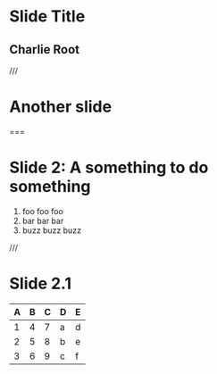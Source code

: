 <!-- .element data-background-image="/assets/backgrounds/Alma-dark-2560x1440.jpg" data-background-position="left bottom" data-background-color="#191919" -->

# Slide Title

## Charlie Root

///

<!-- .element data-background-image="/assets/backgrounds/Alma-dark-2560x1440.jpg" data-background-position="left bottom" data-background-color="#191919" -->

# Another slide

===

# Slide 2: A something to do something <!-- .element: class="r-fit-text" -->

1. foo foo foo
2. bar bar bar
3. buzz buzz buzz

///

# Slide 2.1

| A | B | C | D | E |
|---|---|---|---|---|
| 1 | 4 | 7 | a | d |
| 2 | 5 | 8 | b | e |
| 3 | 6 | 9 | c | f |


